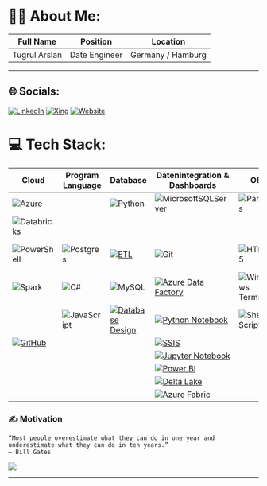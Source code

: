 # 🧑‍💻 About Me:

| Full Name   | Position     | Location        |
|-------------|--------------|-----------------|
|Tugrul Arslan| Date Engineer| Germany / Hamburg |
------------------------------------------------


## 🌐 Socials:

[![LinkedIn](https://img.shields.io/badge/LinkedIn-%230077B5.svg?logo=linkedin&logoColor=white)](https://linkedin.com/in/https://www.linkedin.com/in/tugrul-arslan/)
[![Xing](https://img.shields.io/badge/Xing-%23006567.svg?logo=xing&logoColor=white)](https://www.xing.com/profile/Tugrul_Arslan2)
[![Website](https://img.shields.io/badge/Website-%231E90FF.svg?logo=globe&logoColor=white)](https://www.tugrularslan.de)





# 💻 Tech Stack:
| Cloud | Program Language | Database | Datenintegration & Dashboards | OS | Webstack | Miscell. |
|-------|------------------|----------|------------------|-----------------|-----------|---------|
|![Azure](https://img.shields.io/badge/azure-%230072C6.svg?style=for-the-badge&logo=microsoftazure&logoColor=white)||![Python](https://img.shields.io/badge/python-3670A0?style=for-the-badge&logo=python&logoColor=ffdd54)|![MicrosoftSQLServer](https://img.shields.io/badge/Microsoft%20SQL%20Server-CC2927?style=for-the-badge&logo=microsoft%20sql%20server&logoColor=white) |![Pandas](https://img.shields.io/badge/pandas-%23150458.svg?style=for-the-badge&logo=pandas&logoColor=white)|[![Linux](https://img.shields.io/badge/Linux-%23FCC624.svg?logo=linux&logoColor=black)](https://yourhomepage.com/linux)|[![React](https://img.shields.io/badge/React-%2361DAFB.svg?logo=react&logoColor=black)](https://yourhomepage.com/react) |  ![Figma](https://img.shields.io/badge/figma-%23F24E1E.svg?style=for-the-badge&logo=figma&logoColor=white) |
|![Databricks](https://img.shields.io/badge/databricks-%23FF3621.svg?style=for-the-badge&logo=databricks&logoColor=white)
|![PowerShell](https://img.shields.io/badge/PowerShell-%235391FE.svg?style=for-the-badge&logo=powershell&logoColor=white)  |![Postgres](https://img.shields.io/badge/postgres-%23316192.svg?style=for-the-badge&logo=postgresql&logoColor=white) |[![ETL](https://img.shields.io/badge/ETL-%234CAF50.svg?logo=databricks&logoColor=white)](https://yourhomepage.com/etl) |![Git](https://img.shields.io/badge/git-%23F05033.svg?style=for-the-badge&logo=git&logoColor=white)|![HTML5](https://img.shields.io/badge/html5-%23E34F26.svg?style=for-the-badge&logo=html5&logoColor=white) |[![Visual Studio Code](https://img.shields.io/badge/Visual%20Studio%20Code-%23007ACC.svg?logo=visual-studio-code&logoColor=white)](https://yourhomepage.com/vs-code) |
|![Spark](https://img.shields.io/badge/spark-%23E25A1C.svg?style=for-the-badge&logo=apache-spark&logoColor=white) |![C#](https://img.shields.io/badge/c%23-%23239120.svg?style=for-the-badge&logo=csharp&logoColor=white) |![MySQL](https://img.shields.io/badge/mysql-4479A1.svg?style=for-the-badge&logo=mysql&logoColor=white) | [![Azure Data Factory](https://img.shields.io/badge/Azure%20Data%20Factory-%230078D4.svg?logo=microsoft-azure&logoColor=white)](https://yourhomepage.com/azure-data-factory) | ![Windows Terminal](https://img.shields.io/badge/Windows%20Terminal-%234D4D4D.svg?style=for-the-badge&logo=windows-terminal&logoColor=white) | ![CSS3](https://img.shields.io/badge/css3-%231572B6.svg?style=for-the-badge&logo=css3&logoColor=white) |[![Visual Studio](https://img.shields.io/badge/Visual%20Studio-%235C2D91.svg?logo=visual-studio&logoColor=white)](https://yourhomepage.com/visual-studio)  |
| |![JavaScript](https://img.shields.io/badge/javascript-%23323330.svg?style=for-the-badge&logo=javascript&logoColor=%23F7DF1E) | [![Database Design](https://img.shields.io/badge/Database%20Design-%2300A98F.svg?logo=database&logoColor=white)](https://yourhomepage.com/database-design) | [![Python Notebook](https://img.shields.io/badge/Python%20Notebook-%233776AB.svg?logo=python&logoColor=white)](https://yourhomepage.com/python-notebook) | ![Shell Script](https://img.shields.io/badge/shell_script-%23121011.svg?style=for-the-badge&logo=gnu-bash&logoColor=white) | | [![Notion](https://img.shields.io/badge/📝%20Notion-%23000000.svg?logo=notion&logoColor=white)](https://yourhomepage.com/notion) |
|[![GitHub](https://img.shields.io/badge/GitHub-%23181717.svg?logo=github&logoColor=white)](https://yourhomepage.com/github)  | | | [![SSIS](https://img.shields.io/badge/ETL-SSIS-%23CC2927.svg?logo=microsoft-sql-server&logoColor=white)](https://yourhomepage.com/ssis) |
| | | | [![Jupyter Notebook](https://img.shields.io/badge/Jupyter%20Notebook-%23F37626.svg?logo=jupyter&logoColor=white)](https://yourhomepage.com/jupyter-notebook) |
| | | | [![Power BI](https://img.shields.io/badge/Power%20BI-%23F2C811.svg?logo=power-bi&logoColor=black)](https://yourhomepage.com/power-bi) |
| | | | [![Delta Lake](https://img.shields.io/badge/Delta%20Lake-%230078D4.svg?logo=apache-spark&logoColor=white)](https://yourhomepage.com/delta-lake) |
| | | | ![Azure Fabric](https://img.shields.io/badge/azure%20fabric-%2300C853.svg?style=for-the-badge&logo=microsoft-azure&logoColor=white) |
    


### ✍️ Motivation

```
“Most people overestimate what they can do in one year and underestimate what they can do in ten years.”
— Bill Gates
```

![](https://github-readme-stats.vercel.app/api/top-langs/?username=TuArHH&theme=dark&hide_border=false&include_all_commits=false&count_private=false&layout=compact)


---
